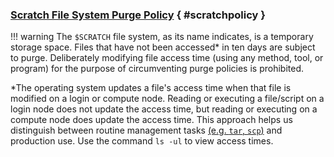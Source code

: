 ### [Scratch File System Purge Policy](#scratchpolicy) { #scratchpolicy }

!!! warning
	The <code>$SCRATCH</code> file system, as its name indicates, is a temporary storage space.  Files that have not been accessed&#42; in ten days are subject to purge.  Deliberately modifying file access time (using any method, tool, or program) for the purpose of circumventing purge policies is prohibited.

&#42;The operating system updates a file's access time when that file is modified on a login or compute node. Reading or executing a file/script on a login node does not update the access time, but reading or executing on a compute node does update the access time. This approach helps us distinguish between routine management tasks <u>(e.g. `tar`, `scp`)</u> and production use. Use the command `ls -ul` to view access times.


